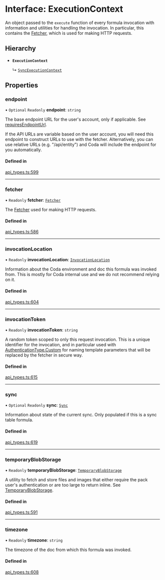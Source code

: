 # Interface: ExecutionContext

An object passed to the `execute` function of every formula invocation
with information and utilities for handling the invocation. In particular,
this contains the [Fetcher](Fetcher.md), which is used for making HTTP requests.

## Hierarchy

- **`ExecutionContext`**

  ↳ [`SyncExecutionContext`](SyncExecutionContext.md)

## Properties

### endpoint

• `Optional` `Readonly` **endpoint**: `string`

The base endpoint URL for the user's account, only if applicable. See [requiresEndpointUrl](AWSAccessKeyAuthentication.md#requiresendpointurl).

If the API URLs are variable based on the user account, you will need this endpoint
to construct URLs to use with the fetcher. Alternatively, you can use relative URLs
(e.g. "/api/entity") and Coda will include the endpoint for you automatically.

#### Defined in

[api_types.ts:599](https://github.com/coda/packs-sdk/blob/main/api_types.ts#L599)

___

### fetcher

• `Readonly` **fetcher**: [`Fetcher`](Fetcher.md)

The [Fetcher](Fetcher.md) used for making HTTP requests.

#### Defined in

[api_types.ts:586](https://github.com/coda/packs-sdk/blob/main/api_types.ts#L586)

___

### invocationLocation

• `Readonly` **invocationLocation**: [`InvocationLocation`](InvocationLocation.md)

Information about the Coda environment and doc this formula was invoked from.
This is mostly for Coda internal use and we do not recommend relying on it.

#### Defined in

[api_types.ts:604](https://github.com/coda/packs-sdk/blob/main/api_types.ts#L604)

___

### invocationToken

• `Readonly` **invocationToken**: `string`

A random token scoped to only this request invocation.
This is a unique identifier for the invocation, and in particular used with
[AuthenticationType.Custom](../enums/AuthenticationType.md#custom) for naming template parameters that will be
replaced by the fetcher in secure way.

#### Defined in

[api_types.ts:615](https://github.com/coda/packs-sdk/blob/main/api_types.ts#L615)

___

### sync

• `Optional` `Readonly` **sync**: [`Sync`](Sync.md)

Information about state of the current sync. Only populated if this is a sync table formula.

#### Defined in

[api_types.ts:619](https://github.com/coda/packs-sdk/blob/main/api_types.ts#L619)

___

### temporaryBlobStorage

• `Readonly` **temporaryBlobStorage**: [`TemporaryBlobStorage`](TemporaryBlobStorage.md)

A utility to fetch and store files and images that either require the pack user's authentication
or are too large to return inline. See [TemporaryBlobStorage](TemporaryBlobStorage.md).

#### Defined in

[api_types.ts:591](https://github.com/coda/packs-sdk/blob/main/api_types.ts#L591)

___

### timezone

• `Readonly` **timezone**: `string`

The timezone of the doc from which this formula was invoked.

#### Defined in

[api_types.ts:608](https://github.com/coda/packs-sdk/blob/main/api_types.ts#L608)
